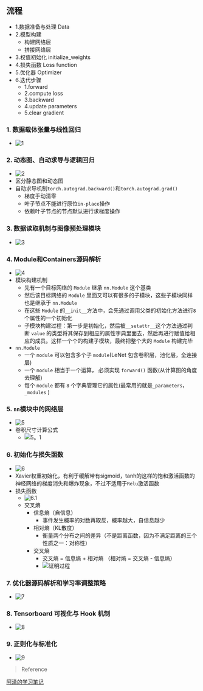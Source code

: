 ## 流程
- 1.数据准备与处理 Data
- 2.模型构建
    - 构建网络层
    - 拼接网络层
- 3.权值初始化 initialize_weights
- 4.损失函数 Loss function
- 5.优化器 Optimizer
- 6.迭代步骤
    - 1.forward
    - 2.compute loss
    - 3.backward
    - 4.update parameters
    - 5.clear gradient

### 1. 数据载体张量与线性回归
- ![1](pics/chp1.png)

### 2. 动态图、自动求导与逻辑回归
- ![2](pics/chp2.png)
- 区分静态图和动态图
- 自动求导机制`torch.autograd.backward()`和`torch.autograd.grad()`
    - 梯度手动清零
    - 叶子节点不能进行原位`in-place`操作
    - 依赖叶子节点的节点默认进行求梯度操作
    
### 3. 数据读取机制与图像预处理模块
- ![3](pics/chp3.png)

### 4. Module和Containers源码解析
- ![4](pics/chp4.png)
- 模块构建机制
    - 先有一个目标网络的 `Module` 继承 `nn.Module` 这个基类
    - 然后该目标网络的 `Module` 里面又可以有很多的子模块，这些子模块同样也是继承于 `nn.Module`
    - 在这些 `Module` 的`__init__`方法中，会先通过调用父类的初始化方法进行`8`个属性的一个初始化
    - 子模块构建过程：第一步是初始化，然后被`__setattr__`这个方法通过判断 `value` 的类型将其保存到相应的属性字典里面去，然后再进行赋值给相应的成员。这样一个个的构建子模块，最终把整个大的 `Module` 构建完毕
- `nn.Module`
    - 一个 `module` 可以包含多个子 `module`(LeNet 包含卷积层，池化层，全连接层)
    - 一个 `module` 相当于一个运算， 必须实现 `forward()` 函数(从计算图的角度去理解)
    - 每个 `module` 都有 `8` 个字典管理它的属性(最常用的就是`_parameters`，`_modules` )

### 5. `nn`模块中的网络层
- ![5](pics/chp5.png)
- 卷积尺寸计算公式
    - ![5。1](pics/chp5-1.png)

### 6. 初始化与损失函数
- ![6](pics/chp6.png)
- Xavier权重初始化，有利于缓解带有sigmoid，tanh的这样的饱和激活函数的神经网络的梯度消失和爆炸现象，不过不适用于`Relu`激活函数
- 损失函数
    - ![6.1](pics/chp6.1.png)
    - 交叉熵
        - 信息熵（自信息）
            - 事件发生概率的对数再取反，概率越大，自信息越少
        - 相对熵（KL散度）
            - 衡量两个分布之间的差异（不是距离函数，因为不满足距离的三个性质之一：对称性）
        - 交叉熵
            - 交叉熵 = 信息熵 + 相对熵 （相对熵 = 交叉熵 - 信息熵）
            - ![证明过程](pics/chp6.2.png)
            
### 7. 优化器源码解析和学习率调整策略
- ![7](pics/chp7.png)

### 8. Tensorboard 可视化与 Hook 机制
- ![8](pics/chp8.png)

### 9. 正则化与标准化
- ![9](pics/chp9.png)

> Reference

[阿泽的学习笔记](https://mp.weixin.qq.com/mp/homepage?__biz=MzIwMDIzNDI2Ng==&hid=10&sn=25d0262fcb130258ed1a516f298c7ee4&scene=18#wechat_redirect)